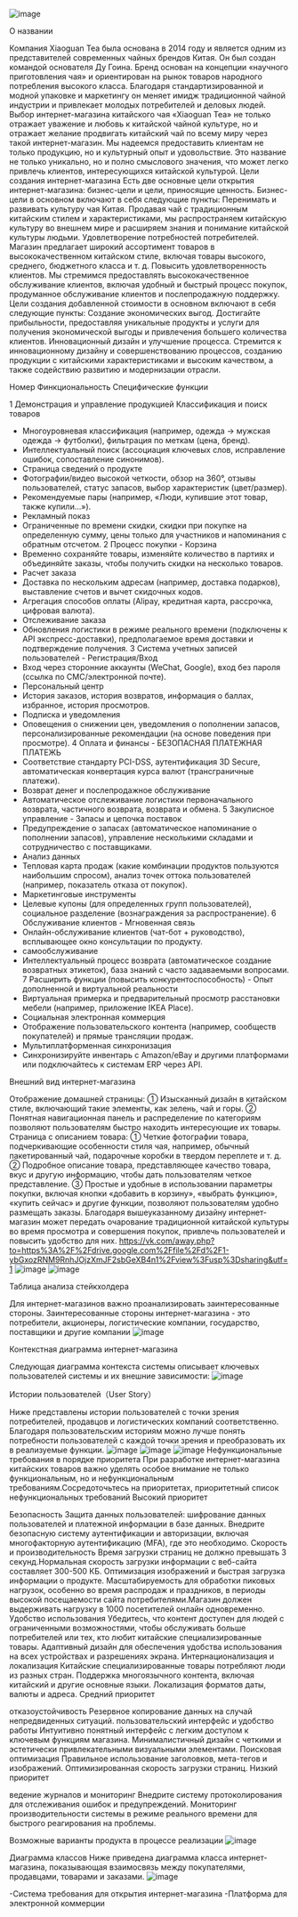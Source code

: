 ![image](https://github.com/user-attachments/assets/b8be96eb-a5b1-49e3-a60a-5fec0be13588)

О названии

Компания Xiaoguan Tea была основана в 2014 году и является одним из представителей современных чайных брендов Китая. Он был создан командой основателя Ду Гоина. Бренд основан на концепции «научного приготовления чая» и ориентирован на рынок товаров народного потребления высокого класса. Благодаря стандартизированной и модной упаковке и маркетингу он меняет имидж традиционной чайной индустрии и привлекает молодых потребителей и деловых людей.
Выбор интернет-магазина китайского чая «Xiaoguan Tea» не только отражает уважение и любовь к китайской чайной культуре, но и отражает желание продвигать китайский чай по всему миру через такой интернет-магазин. Мы надеемся предоставить клиентам не только продукцию, но и культурный опыт и удовольствие. Это название не только уникально, но и полно смыслового значения, что может легко привлечь клиентов, интересующихся китайской культурой.
Цели создания интернет-магазина
Есть две основные цели открытия интернет-магазина: бизнес-цели и цели, приносящие ценность.
Бизнес-цели в основном включают в себя следующие пункты:
Перенимать и развивать культуру чая Китая. Продавая чай с традиционным китайским стилем и характеристиками, мы распространяем китайскую культуру во внешнем мире и расширяем знания и понимание китайской культуры людьми.
Удовлетворение потребностей потребителей. Магазин предлагает широкий ассортимент товаров в высококачественном китайском стиле, включая товары высокого, среднего, бюджетного класса и т. д.
Повысить удовлетворенность клиентов. Мы стремимся предоставлять высококачественное обслуживание клиентов, включая удобный и быстрый процесс покупок, продуманное обслуживание клиентов и послепродажную поддержку.
Цели создания добавленной стоимости в основном включают в себя следующие пункты:
Создание экономических выгод. Достигайте прибыльности, предоставляя уникальные продукты и услуги для получения экономической выгоды и привлечения большего количества клиентов.
Инновационный дизайн и улучшение процесса. Стремится к инновационному дизайну и совершенствованию процессов, созданию продукции с китайскими характеристиками и высоким качеством, а также содействию развитию и модернизации отрасли.

Номер	Финкциональность	Специфические функции

1	Демонстрация и управление продукцией	Классификация и поиск товаров
- Многоуровневая классификация (например, одежда → мужская одежда → футболки), фильтрация по меткам (цена, бренд).
- Интеллектуальный поиск (ассоциация ключевых слов, исправление ошибок, сопоставление синонимов).
- Страница сведений о продукте
- Фотографии/видео высокой четкости, обзор на 360°, отзывы пользователей, статус запасов, выбор характеристик (цвет/размер).
- Рекомендуемые пары (например, «Люди, купившие этот товар, также купили…»).
- Рекламный показ
- Ограниченные по времени скидки, скидки при покупке на определенную сумму, цены только для участников и напоминания с обратным отсчетом.
2	Процесс покупки	- Корзина
- Временно сохраняйте товары, изменяйте количество в партиях и объединяйте заказы, чтобы получить скидки на несколько товаров.
- Расчет заказа
- Доставка по нескольким адресам (например, доставка подарков), выставление счетов и вычет скидочных кодов.
- Агрегация способов оплаты (Alipay, кредитная карта, рассрочка, цифровая валюта).
- Отслеживание заказа
- Обновления логистики в режиме реального времени (подключены к API экспресс-доставки), предполагаемое время доставки и подтверждение получения.
3	Система учетных записей пользователей	- Регистрация/Вход
- Вход через сторонние аккаунты (WeChat, Google), вход без пароля (ссылка по СМС/электронной почте).
- Персональный центр
- История заказов, история возвратов, информация о баллах, избранное, история просмотров.
- Подписка и уведомления
- Оповещения о снижении цен, уведомления о пополнении запасов, персонализированные рекомендации (на основе поведения при просмотре).
4	Оплата и финансы	- БЕЗОПАСНАЯ ПЛАТЕЖНАЯ ПЛАТЕЖЬ
- Соответствие стандарту PCI-DSS, аутентификация 3D Secure, автоматическая конвертация курса валют (трансграничные платежи).
- Возврат денег и послепродажное обслуживание
- Автоматическое отслеживание логистики первоначального возврата, частичного возврата, возврата и обмена.
5	Закулисное управление	- Запасы и цепочка поставок
- Предупреждение о запасах (автоматическое напоминание о пополнении запасов), управление несколькими складами и сотрудничество с поставщиками.
- Анализ данных
- Тепловая карта продаж (какие комбинации продуктов пользуются наибольшим спросом), анализ точек оттока пользователей (например, показатель отказа от покупок).
- Маркетинговые инструменты
- Целевые купоны (для определенных групп пользователей), социальное разделение (вознаграждения за распространение).
6	Обслуживание клиентов	- Мгновенная связь
- Онлайн-обслуживание клиентов (чат-бот + руководство), всплывающее окно консультации по продукту.
- самообслуживание
- Интеллектуальный процесс возврата (автоматическое создание возвратных этикеток), база знаний с часто задаваемыми вопросами.
7	Расширить функции (повысить конкурентоспособность)	- Опыт дополненной и виртуальной реальности
- Виртуальная примерка и предварительный просмотр расстановки мебели (например, приложение IKEA Place).
- Социальная электронная коммерция
- Отображение пользовательского контента (например, сообществ покупателей) и прямые трансляции продаж.
- Мультиплатформенная синхронизация
- Синхронизируйте инвентарь с Amazon/eBay и другими платформами или подключайтесь к системам ERP через API.

Внешний вид интернет-магазина

Отображение домашней страницы: ① Изысканный дизайн в китайском стиле, включающий такие элементы, как зелень, чай и горы. ② Понятная навигационная панель и распределение по категориям позволяют пользователям быстро находить интересующие их товары.
Страница с описанием товара: ① Четкие фотографии товара, подчеркивающие особенности стиля чая, например, обычный пакетированный чай, подарочные коробки в твердом переплете и т. д. ② Подробное описание товара, представляющее качество товара, вкус и другую информацию, чтобы дать пользователям четкое представление. ③ Простые и удобные в использовании параметры покупки, включая кнопки «добавить в корзину», «выбрать функцию», «купить сейчас» и другие функции, позволяют пользователям удобно размещать заказы.
Благодаря вышеуказанному дизайну интернет-магазин может передать очарование традиционной китайской культуры во время просмотра и совершения покупок, привлечь пользователей и повысить удобство для них.
https://vk.com/away.php?to=https%3A%2F%2Fdrive.google.com%2Ffile%2Fd%2F1-ybGxozRNM9RnhJOjzXmJF2sbGeXB4n1%2Fview%3Fusp%3Dsharing&utf=1
![image](https://github.com/user-attachments/assets/5db2471d-869c-4f63-9430-76889e63f2f3)
![image](https://github.com/user-attachments/assets/8e41b648-c896-4ac5-a783-badac8a27f3a)

Таблица анализа стейкхолдера

Для интернет-магазинов важно проанализировать заинтересованные стороны. Заинтересованные стороны интернет-магазина - это потребители, акционеры, логистические компании, государство, поставщики и другие компании
![image](https://github.com/user-attachments/assets/ca0a9b42-4f33-4813-9210-0e4a529b19a5)

Контекстная диаграмма интернет-магазина

Следующая диаграмма контекста системы описывает ключевых пользователей системы и их внешние зависимости:
![image](https://github.com/user-attachments/assets/f210ba90-6187-404d-bdf9-e5b5e8e936ac)

Истории пользователей（User Story）

Ниже представлены истории пользователей с точки зрения потребителей, продавцов и логистических компаний соответственно. Благодаря пользовательским историям можно лучше понять потребности пользователей с каждой точки зрения и преобразовать их в реализуемые функции.
![image](https://github.com/user-attachments/assets/e747de07-8417-4c4c-b6bf-d074354bb79d)
![image](https://github.com/user-attachments/assets/638fbb3c-a6fd-49ed-b20b-c6a1798bcba9)
![image](https://github.com/user-attachments/assets/82bee1e1-d914-4ae4-a66b-480d05b79f2a)
Нефункциональные требования в порядке приоритета
При разработке интернет-магазина китайских товаров важно уделять особое внимание не только функциональным, но и нефункциональным требованиям.Сосредоточьтесь на приоритетах, приоритетный список нефункциональных требований Высокий приоритет

Безопасность
Защита данных пользователей: шифрование данных пользователей и платежной информации в базе данных.
Внедрите безопасную систему аутентификации и авторизации, включая многофакторную аутентификацию (MFA), где это необходимо.
Скорость и производительность
Время загрузки страниц не должно превышать 3 секунд.Нормальная скорость загрузки информации с веб-сайта составляет 300-500 КБ.
Оптимизация изображений и быстрая загрузка информации о продукте.
Масштабируемость для обработки пиковых нагрузок, особенно во время распродаж и праздников, в периоды высокой посещаемости сайта потребителями.Магазин должен выдерживать нагрузку в 1000 посетителей онлайн одновременно.
Удобство использования
Убедитесь, что контент доступен для людей с ограниченными возможностями, чтобы обслуживать больше потребителей или тех, кто любит китайские специализированные товары.
Адаптивный дизайн для обеспечения удобства использования на всех устройствах и разрешениях экрана.
Интернационализация и локализация Китайские специализированные товары потребляют люди из разных стран.
Поддержка многоязычного контента, включая китайский и другие основные языки.
Локализация форматов даты, валюты и адреса.
Средний приоритет

отказоустойчивость
Резервное копирование данных на случай непредвиденных ситуаций.
пользовательский интерфейс и удобство работы
Интуитивно понятный интерфейс с легким доступом к ключевым функциям магазина.
Минималистичный дизайн с четкими и эстетически привлекательными визуальными элементами.
Поисковая оптимизация
Правильное использование заголовков, мета-тегов и изображений.
Оптимизированная скорость загрузки страниц.
Низкий приоритет

ведение журналов и мониторинг
Внедрите систему протоколирования для отслеживания ошибок и предупреждений.
Мониторинг производительности системы в режиме реального времени для быстрого реагирования на проблемы.

Возможные варианты продукта в процессе реализации
![image](https://github.com/user-attachments/assets/c56638cc-b954-4d77-a19e-f8e5223b02cc)

Диаграмма классов
Ниже приведена диаграмма класса интернет-магазина, показывающая взаимосвязь между покупателями, продавцами, товарами и заказами.
![image](https://github.com/user-attachments/assets/1f825902-4892-4add-8057-4c58f35c5a96)

-Система требования для открытия интернет-магазина
-Платформа для электронной коммерции
